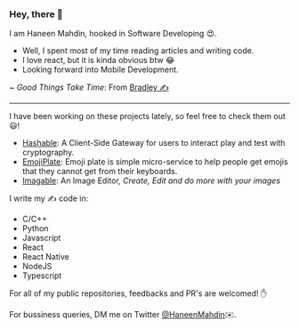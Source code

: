 ### Hey, there 👋
I am Haneen Mahdin, hooked in Software Developing 😍. <br>
- Well, I spent most of my time reading articles and writing code. <br>
- I love react, but it is kinda obvious btw 😂 <br>
- Looking forward into Mobile Development.

~ *Good Things Take Time*: From [Bradley ✍️](https://twitter.com/VerdeSelvans)

<hr />

I have been working on these projects lately, so feel free to check them out😃!
- [Hashable](https://github.com/haneenmahd/hashable): A Client-Side Gateway for users to interact play and test with cryptography.
- [EmojiPlate](https://github.com/emoji-plate/client): Emoji plate is simple micro-service to help people get emojis that they cannot get from their keyboards.
- [Imagable](https://github.com/imagable/imagable): An Image Editor, *Create, Edit and do more with your images*

I write my ✍️  code in:
- C/C++
- Python
- Javascript
- React
- React Native
- NodeJS
- Typescript

For all of my public repositories, feedbacks and PR's are welcomed! ✋

For bussiness queries, DM me on Twitter [@HaneenMahdin](https://twitter.com/HaneenMahdin)✉️.